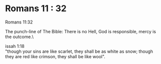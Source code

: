 # Romans 11 : 32 

Romans 11:32 

The punch-line of The Bible: There is no Hell, God is responsible, mercy is the outcome.\

issah 1:18    
"though your sins are like scarlet, they shall be as white as snow; though they are red like crimson, they shall be like wool".
